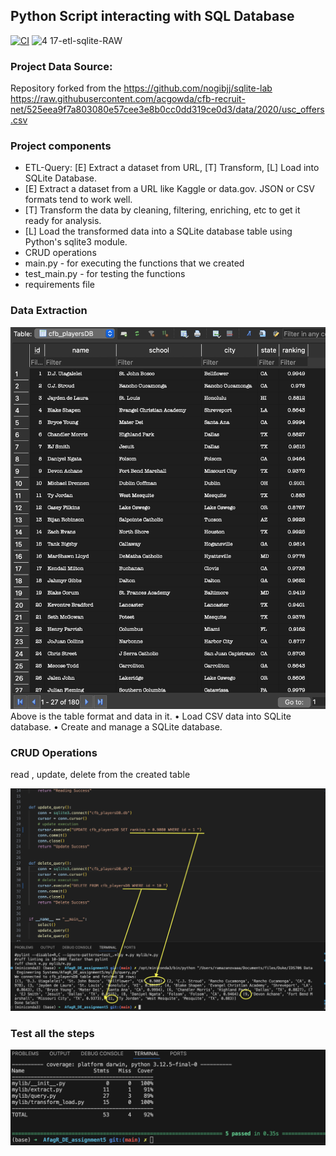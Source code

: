 ## Python Script interacting with SQL Database

[![CI](https://github.com/nogibjj/AfagR_DE_assignment5/actions/workflows/cicd.yml/badge.svg)](https://github.com/nogibjj/AfagR_DE_assignment5/actions/workflows/cicd.yml)
![4 17-etl-sqlite-RAW](https://github.com/nogibjj/sqlite-lab/assets/58792/b39b21b4-ccb4-4cc4-b262-7db34492c16d)


### Project Data Source:
Repository forked from the https://github.com/nogibjj/sqlite-lab 
https://raw.githubusercontent.com/acgowda/cfb-recruit-net/525eea9f7a803080e57cee3e8b0cc0dd319ce0d3/data/2020/usc_offers.csv


### Project components

* ETL-Query:  [E] Extract a dataset from URL, [T] Transform, [L] Load into SQLite Database.
* [E] Extract a dataset from a URL like Kaggle or data.gov. JSON or CSV formats tend to work well.
* [T] Transform the data by cleaning, filtering, enriching, etc to get it ready for analysis.
* [L] Load the transformed data into a SQLite database table using Python's sqlite3 module.
* CRUD operations
* main.py -  for executing the functions that we created
* test_main.py - for testing the functions
* requirements file 


### Data Extraction

![4 17-etl-sqlite-R](img.png)
Above is the table format and data in it. 
•	Load CSV data into SQLite database.
•	Create and manage a SQLite database.


### CRUD Operations
read , update, delete from the created table

![4 17-etl-sqlite-R](image2.png)


### Test all the steps
![4 17-etl-sqlite-RAW](image.png)